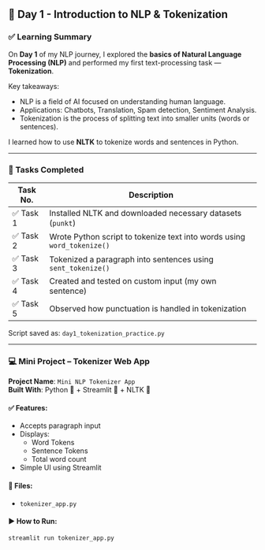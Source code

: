 ## 📘 Day 1 - Introduction to NLP & Tokenization

### ✅ Learning Summary

On **Day 1** of my NLP journey, I explored the **basics of Natural Language Processing (NLP)** and performed my first text-processing task — **Tokenization**.

Key takeaways:
- NLP is a field of AI focused on understanding human language.
- Applications: Chatbots, Translation, Spam detection, Sentiment Analysis.
- Tokenization is the process of splitting text into smaller units (words or sentences).

I learned how to use **NLTK** to tokenize words and sentences in Python.

---

### 📝 Tasks Completed

| Task No. | Description |
|----------|-------------|
| ✅ Task 1 | Installed NLTK and downloaded necessary datasets (`punkt`) |
| ✅ Task 2 | Wrote Python script to tokenize text into words using `word_tokenize()` |
| ✅ Task 3 | Tokenized a paragraph into sentences using `sent_tokenize()` |
| ✅ Task 4 | Created and tested on custom input (my own sentence) |
| ✅ Task 5 | Observed how punctuation is handled in tokenization |

Script saved as: `day1_tokenization_practice.py`

---

### 💻 Mini Project – Tokenizer Web App

**Project Name**: `Mini NLP Tokenizer App`  
**Built With**: Python 🐍 + Streamlit 🚀 + NLTK 🧠

#### ✅ Features:
- Accepts paragraph input
- Displays:
  - Word Tokens
  - Sentence Tokens
  - Total word count
- Simple UI using Streamlit

#### 📂 Files:
- `tokenizer_app.py`

#### ▶️ How to Run:
```bash
streamlit run tokenizer_app.py
